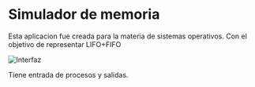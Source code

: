 # Simulador de memoria 
Esta aplicacion fue creada para la materia de sistemas operativos.
Con el objetivo de representar LIFO+FIFO 

![Interfaz](https://github.com/elalo4171/simulador_memoria_SO/blob/master/images/Screenshot%20from%202020-07-14%2020-12-04.png)

Tiene entrada de procesos y salidas.
